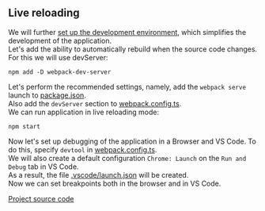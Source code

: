 ## Live reloading
We will further [set up the development environment](https://webpack.js.org/guides/development/), which simplifies the development of the application.  
Let's add the ability to automatically rebuild when the source code changes. For this we will use devServer:
```
npm add -D webpack-dev-server
```

Let's perform the recommended settings, namely, add the `webpack serve` launch to [package.json](package.json).  
Also add the `devServer` section to [webpack.config.ts](webpack.config.ts).  
We can run application in live reloading mode:
```
npm start
```

Now let's set up debugging of the application in a Browser and VS Code. To do this, specify `devtool` in [webpack.config.ts](webpack.config.ts).  
We will also create a default configuration `Chrome: Launch` on the `Run and Debug` tab in VS Code.  
As a result, the file [.vscode/launch.json](.vscode/launch.json) will be created.  
Now we can set breakpoints both in the browser and in VS Code.

[Project source code](./)
